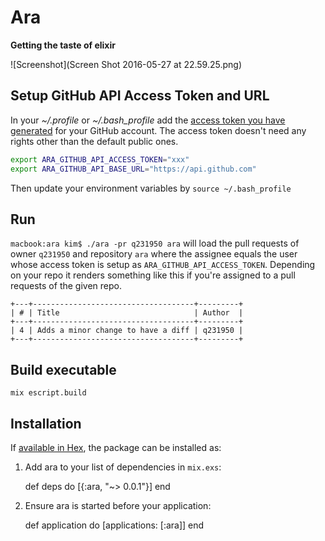 # Ara

**Getting the taste of elixir**

![Screenshot](Screen Shot 2016-05-27 at 22.59.25.png)

## Setup GitHub API Access Token and URL

In your _~/.profile_ or _~/.bash_profile_ add the [access token you have generated](https://github.com/settings/tokens) for your GitHub account. The access token doesn't need any rights other than the default public ones.

```bash
export ARA_GITHUB_API_ACCESS_TOKEN="xxx"
export ARA_GITHUB_API_BASE_URL="https://api.github.com"
```
Then update your environment variables by `source ~/.bash_profile`

## Run

`macbook:ara kim$ ./ara -pr q231950 ara` will load the pull requests of owner `q231950` and repository `ara` where the assignee equals the user whose access token is setup as `ARA_GITHUB_API_ACCESS_TOKEN`.
Depending on your repo it renders something like this if you're assigned to a pull requests of the given repo.

```
+---+------------------------------------+---------+
| # | Title                              | Author  |
+---+------------------------------------+---------+
| 4 | Adds a minor change to have a diff | q231950 |
+---+------------------------------------+---------+
```

## Build executable

`mix escript.build`

## Installation

If [available in Hex](https://hex.pm/docs/publish), the package can be installed as:

  1. Add ara to your list of dependencies in `mix.exs`:

        def deps do
          [{:ara, "~> 0.0.1"}]
        end

  2. Ensure ara is started before your application:

        def application do
          [applications: [:ara]]
        end
